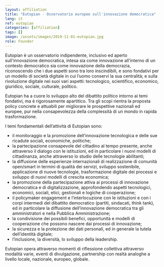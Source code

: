 ```yaml
---
layout: affiliation
title: "Eutopian - Osservatorio europeo sull'innovazione democratica"
lang: it
ref: eutopian
categories: [affiliation]
tags: []
image: /assets/images/2019-11-01-eutopian.jpg
role: Founder
---
```


Eutopian è un osservatorio indipendente, inclusivo ed aperto sull'innovazione democratica, intesa sia come innovazione all’interno di un contesto democratico sia come innovazione della democrazia, riconoscendo che i due aspetti sono tra loro inscindibili, e sono fondativi per un modello di società digitale in cui l’uomo conservi la sua centralità; e sulla rivoluzione digitale nei suoi vari aspetti: tecnologico, scientifico, economico, giuridico, sociale, culturale, politico.

Eutopian ha a cuore lo sviluppo alto del dibattito politico intorno ai temi fondativi, ma è rigorosamente apartitico. Tra gli scopi rientra la proposta policy concrete e attuabili per migliorare le prospettive nazionali ed europee, pur nella consapevolezza della complessità di un mondo in rapida trasformazione.

I temi fondamentali dell’attività di Eutopian sono:
- il monitoraggio e la promozione dell’innovazione tecnologica e delle sue ricadute sociali, economiche, politiche;
- la partecipazione consapevole del cittadino al tempo presente, anche attraverso il dialogo con le istituzioni, ed in particolare i nuovi modelli di cittadinanza, anche attraverso lo studio delle tecnologie abilitanti;
- la diffusione delle esperienze internazionali di realizzazione di comunità open/smart in termini di qualità dei servizi, sviluppo sostenibile, applicazione di nuove tecnologie, trasformazione digitale dei processi e sviluppo di nuovi modelli di crescita economica;
- la promozione della partecipazione attiva ai processi di innovazione democratica e di digitalizzazione, approfondendo aspetti tecnologici, economici, sociali, etici, gestionali e logiche di cooperazione;
- il policymaker engagement e l’interlocuzione con le istituzioni e con i corpi intermedi del dibattito democratico (partiti, sindacati, think tank), ed in particolare la diffusione dell’innovazione democratica tra gli amministratori e nella Pubblica Amministrazione;
- la condivisione dei possibili benefici, opportunità e modelli di cooperazione che possono nascere dai processi di innovazione;
- la sicurezza e la protezione dei dati personali, ed in generale la tutela dell’identità digitale;
- l’inclusione, la diversità, lo sviluppo della leadership.

Eutopian opera attraverso momenti di riflessione collettiva attraverso modalità varie, eventi di divulgazione, partnership con realtà analoghe a livello locale, nazionale, europeo, globale.
